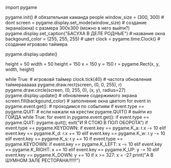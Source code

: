 import pygame

pygame.init()  # обязательная каманда people
window_size = (300, 300)  # dont
screen = pygame.display.set_mode(window_size)  # создание экрана(окна) с размера 300x300 (можно в него выйти?)
pygame.display.set_caption("БАСУХА В ДЕЛЕ РОДНЫЕ")  # название окна
backgound_color = (255, 255, 255)  # цвет
clock = pygame.time.Clock()  # создание игровово таймера

pygame.display.update()

height = 50
width = 50
height = 150
x = 150
y = 150
r = pygame.Rect(x, y, width, height)

while True:  # игрововй таймер
    clock.tick(40)  # частота обновления таймераааааа
    pygame.draw.rect(screen, (0, 0, 255), r)
    pygame.draw.circle(screen, (0, 255, 0), (x, y), radius=27)
    pygame.display.update()  # обновление содержимого экрана
    screen.fill(backgound_color)  # заполнение окна цветоm
    for event in pygame.event.get():  # проходимся по событиям
        if event.type == pygame.QUIT:  # если нажали на крестик
            pygame.QUIT()  # выйти из ГОЙДА
            while True:
                for event in pygame.event.get():
                    if event.type == pygame.QUIT:
                        pygame.quit();
                        exit("И Я СТОЮ В ПОЛ ОБОРОТА")
        if event.type == pygame.KEYDOWN:
            if event.key == pygame.K_a:
                r.x -= 10
            elif event.key == pygame.K_d:
                r.x += 10
            elif event.key == pygame.K_w:
                r.y -= 10
            elif event.key == pygame.K_s:
                r.y += 10
        if event.type == pygame.KEYDOWN:
            if event.key == pygame.K_LEFT:
                x -= 10
            elif event.key == pygame.K_RIGHT:
                x += 10
            elif event.key == pygame.K_UP:
                y -= 10
            elif event.key == pygame.K_DOWN:
                y += 10
    if x >= 327:
        x = -27
        print("А В ШУМНОМ ЗАЛЕ РЕСТОРАНА!!!!!!")
